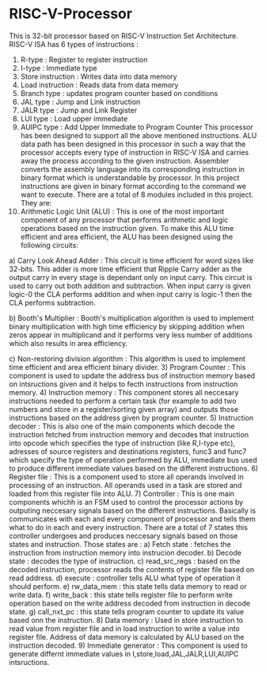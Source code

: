 # RISC-V-Processor
This is 32-bit processor based on RISC-V Instruction Set Architecture.  
RISC-V ISA has 6 types of instructions :

1) R-type : Register to register instruction
2) I-type : Immediate type
3) Store instruction : Writes data into data memory
4) Load instruction : Reads data from data memory
5) Branch type : updates program counter based on conditions
6) JAL type : Jump and Link instruction
7) JALR type : Jump and Link Register 
8) LUI type : Load upper immediate 
9) AUIPC type : Add Upper Immediate to Program Counter
This processor has been designed to support all the above mentioned instructions. ALU data path has been designed in this processor in such a way that the processor accepts every type of instruction in RISC-V ISA and carries away the process according to the given instruction. 
Assembler converts the assembly language into its corresponding instruction in binary format which is understandable by processor. In this project instructions are given in binary format according to the command we want to execute.
There are a total of 8 modules included in this project. They are:
1) Arithmetic Logic Unit (ALU) : This is one of the most important component of any processor that performs arithmetic and logic operations based on the instruction given. To make this ALU time efficient and area efficient, the ALU has been designed using the following circuits:
   
a) Carry Look Ahead Adder : This circuit is time efficient for word sizes like 32-bits. This adder is more time efficient that Ripple Carry adder as the output carry in every stage is dependant only on input carry. This circuit is used to carry out both 
addition and subtraction. When input carry is given logic-0 the CLA performs addition and when input carry is logic-1 then the CLA performs subtraction.

b) Booth's Multiplier : Booth's multiplication algorithm is used to implement binary multiplication with high time efficiency by skipping addition when zeros appear in multiplicand and it performs very less number of additions which also results in area 
efficiency.

c) Non-restoring division algorithm : This algorithm is used to implement time efficient and area efficient binary divider.
3) Program Counter : This component is used to update the address bus of instruction memory based on intsructions given and it helps to fecth instructions from instruction memory.
4) Instruction memory : This component stores all neccesary instructions needed to perform a certain task (for example to add two numbers and store in a register/sorting given array) and outputs those instructions based on the address given by program counter.
5) Instruction decoder : This is also one of the main components which decode the instruction fetched from instruction memory and decodes that instruction into opcode which specifies the type of instruction (like R,I-type etc), adresses of source registers and destinations registers, func3 and func7 which specify the type of operation performed by ALU, immediate bus used to produce different immediate values based on the different instructions.
6) Register file : This is a component used to store all operands involved in processing of an instruction. All operands used in a task are stored and loaded from this register file into ALU.
7) Controller : This is one main components whichh is an FSM used to control the processor actions by outputing neccesary signals based on the different instructions. Basically is communicates with each and every component of processor and tells them what to do in each and every instruction. There are a total of 7 states this controller undergoes and produces neccesary signals based on those states and instruction. Those states are :
a) Fetch state : fetches the instruction from instruction memory into instrucion decoder.
b) Decode state : decodes the type of instruction.
c) read_src_regs : based on the decoded instruction, processor reads the contents of register file based on read address.
d) execute : controller tells ALU what type of operation it should perform.
e) rw_data_mem : this state tells data memory to read or write data.
f) write_back : this state tells register file to perform write operation based on the write address decoded from instruction in decode state.
g) call_nxt_pc : this state tells program counter to update its value based onn the instruction.
8) Data memory : Used in store instruction to read value from register file and in load instruction to write a value into register file. Address of data memory is calculated by ALU based on the instruction decoded.
9) Immediate generator : This component is used to generate differnt immediate values in I,store,load,JAL,JALR,LUI,AUIPC intsructions.
